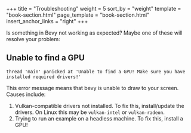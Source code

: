 +++
title = "Troubleshooting"
weight = 5
sort_by = "weight"
template = "book-section.html"
page_template = "book-section.html"
insert_anchor_links = "right"
+++

Is something in Bevy not working as expected? Maybe one of these will resolve your problem:

## Unable to find a GPU
```
thread 'main' panicked at 'Unable to find a GPU! Make sure you have installed required drivers!'
```
This error message means that bevy is unable to draw to your screen.
Causes include:
1. Vulkan-compatible drivers not installed. To fix this, install/update the drivers. On Linux this may be `vulkan-intel` or `vulkan-radeon`.
3. Trying to run an example on a headless machine. To fix this, install a GPU!
